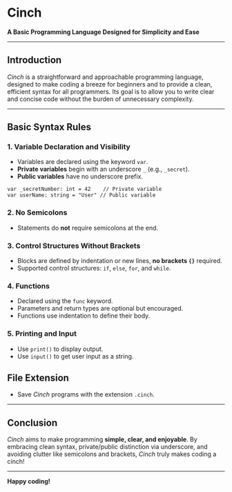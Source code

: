 # Cinch

**A Basic Programming Language Designed for Simplicity and Ease**

---

## Introduction

*Cinch* is a straightforward and approachable programming language, designed to make coding a breeze for beginners and to provide a clean, efficient syntax for all programmers. Its goal is to allow you to write clear and concise code without the burden of unnecessary complexity.

---

## Basic Syntax Rules

### 1. Variable Declaration and Visibility

- Variables are declared using the keyword `var`.
- **Private variables** begin with an underscore `_` (e.g., `_secret`).
- **Public variables** have no underscore prefix.

```cinch
var _secretNumber: int = 42    // Private variable
var userName: string = "User" // Public variable
```

### 2. No Semicolons

- Statements do **not** require semicolons at the end.

### 3. Control Structures Without Brackets

- Blocks are defined by indentation or new lines, **no brackets `{}`** required.
- Supported control structures: `if`, `else`, `for`, and `while`.

### 4. Functions

- Declared using the `func` keyword.
- Parameters and return types are optional but encouraged.
- Functions use indentation to define their body.

### 5. Printing and Input

- Use `print()` to display output.
- Use `input()` to get user input as a string.

## File Extension

- Save *Cinch* programs with the extension `.cinch`.

---

## Conclusion

*Cinch* aims to make programming **simple, clear, and enjoyable**. By embracing clean syntax, private/public distinction via underscore, and avoiding clutter like semicolons and brackets, *Cinch* truly makes coding a cinch!

---

**Happy coding!**
